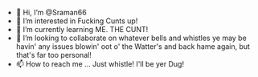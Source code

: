 - 👋 Hi, I’m @Sraman66
- 👀 I’m interested in Fucking Cunts up!
- 🌱 I’m currently learning ME. THE CUNT!
- 💞️ I’m looking to collaborate on whatever bells and whistles ye may be havin' any issues blowin' oot o' the Watter's and back hame again, but that's far too personal!
- 📫 How to reach me ... Just whistle! I'll be yer Dug!

<!---
Sraman66/Sraman66 is a ✨ special ✨ repository because its `README.md` (this file) appears on your GitHub profile.
You can click the Preview link to take a look at your changes.
--->
